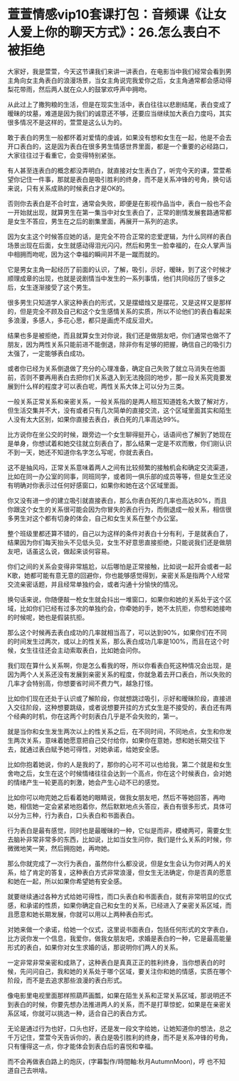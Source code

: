 # 萱萱情感vip10套课打包：音频课《让女人爱上你的聊天方式》：26.怎么表白不被拒绝

大家好，我是萱萱，今天这节课我们来讲一讲表白，在电影当中我们经常会看到男主角向女主角表白的浪漫场景，当女主角说完我爱你之后，女主角通常都会感动得梨花带雨，然后两人就在众人的鼓掌欢呼声中拥吻。

从此过上了撒狗粮的生活，但是在现实生活中，表白往往以悲剧结尾，表白变成了暧昧的坟墓，难道是因为我们的诚意还不够，还要应当继续加大表白力度吗，其实很多情况不是这样的，萱萱是这么认为的。

敢于表白的男生一般都怀着对爱情的虔诚，如果没有想和女生在一起，他是不会去开口表白的，这是因为表白在很多男生情感世界里面，都是一个重要的必经路口，大家往往过于看重它，会变得特别紧张。

有人甚至连表白的概念都没弄明白，就直接对女生表白了，听完今天的课，萱萱希望你记住一件事，那就是表白是吸引胜利的终身，而不是关系冲锋的号角，换句话来说，只有关系成熟的时候表白才是OK的。

否则你去表白是不合时宜，通常会失败，即便是在影视作品当中，表白一般也不会一开始就出现，就算男生在第一集当中对女生表白了，正常的剧情发展套路通常都是女生不答应，男生在之后的剧集里面，再展开一系列的追求。

因为女主这个时候答应她的话，是完全不符合正常的恋爱逻辑，为什么同样的表白场景出现在后面，女生就感动得泪光闪闪，然后和男生一脸幸福的，在众人掌声当中相拥而吻呢，因为这个幸福的瞬间并不是一蹴而就的。

它是男女主角一起经历了前面的认识，了解，吸引，示好，暧昧，到了这个时候才顺理成章的出现，也就是说剧情当中发生的一系列事情，他们共同经历了很多之后，女生逐渐接受了这个男生。

很多男生只知道学人家这种表白的形式，又是摆蜡烛又是摆花，又是这样又是那样的，但是完全不顾及自己和这个女生感情关系的实质，所以不论他们的表白看起来多浪漫，多感人，多花心思，都只是画虎不成反泪犬。

结果也多是被拒绝，而且就算女生对你说，我们还是做朋友吧，你们通常也做不了朋友，因为两性关系只能前进不能倒退，除非你有足够的把握，确信自己的吸引力太强了，一定能够表白成功。

或者你已经为关系倒退做了充分的心理准备，确定自己失败了就立马消失在他面前，否则不要再用表白去把你们关系退入到无法挽回的地步，那一段关系究竟要发展到什么样的程度才可以表白呢，两性关系大体上可以分为三类。

一般关系正常关系和亲密关系，一般关系指的是两人相互知道姓名大致了解对方，但生活交集并不大，没有或者只有几次简单的直接交流，这个区域里面其实和陌生人没有太大区别，如果你直接去表白，表白死的几率高达99%。

比方说你在坐公交的时候，跟旁边一个女生聊得挺开心，话语间也了解到了她现在是单身，你想试着和她交往就立刻表白了，那么结果一定是不欢而散，你们刚认识不到一天，她还不知道你名字怎么写呢，你就去表白。

这不是抽风吗，正常关系意味着两人之间有比较频繁的接触机会和确定交流渠道，比如在同一办公室的同事，同班同学，或者同一俱乐部的成员等等，但是女生还没有明确对你表示过任何好感窗口，如果你和她在这个区域里面。

你又没有进一步的建立吸引就直接表白，那么你表白死的几率也高达80%，而且你跟这个女生的关系很可能会因为你冒失的表白行为，而倒退成一般关系，相信很多男生对这个都有切身的体会，自己和女生关系在整个办公室。

整个班级里都还算不错的，自己以为这样的条件对表白十分有利，于是就表白了，结果因为你们每天抬头不见低头见，女生不好意思直接拒绝，只能说我们还是做朋友吧，话虽这么说，做起来谈何容易。

你们之间的关系会变得非常尴尬，以后哪怕是正常接触，比如说一起开会或者一起K歌，她都可能有意无意的回避你，你也能够感觉得到，亲密关系是指两个人经常交流亲密话题，并且经常单独约会，或者沟通十分愉快的情况。

换句话来说，你随便敲一枪女生就会抖出一堆窗口，如果你和她的关系处于这个区域，比如你们已经有过多次的单独约会，你牵她的手，她不太抗拒，你想和她接吻的时候呢，她也是假装抗拒。

那么这个时候再去表白成功的几率就相当高了，可以达到90%，如果你们在不同的时间发生过两次，或以上的性关系，那么表白成功几率是100%，而且在这个时候，女生往往还会主动索取表白，比如她会问你。

我们现在算什么关系啊，你是怎么看我的呀，所以你看表白死这种情况会出现，是因为两个人关系还没有发展到亲密关系的程度，你就急着去开口表白，所以失败的几率才会特别高，你想要省时间不费力气，越急打怪。

比如你们现在还处于认识或了解阶段，你就想跳过吸引，示好和暧昧阶段，直接进入交往阶段，这种想要跳级，或者说想要开挂的方式女生是不接受的，表白还有两个经典的时机，你在这两个时刻表白几乎是不会失败的，第一。

就是当你和女生发生两次以上的性关系之后，在不同时间，不同地点，女生和你发生两次关系，意味着她愿意把自己交付给你，如果你在意她，想和她长期交往下去，就通过表白赋予她可得性，对她承诺，给她安全感。

比如你抱着她说，你的人是我的了，那你的心可不可以也给我，第二个就是和女生舍吻之后，女生在这个时候情绪往往会达到一个高点，你在这个时候表白，会对她的情绪产生一轮更高的刺激，她会产生心动不已的感觉。

比如你可以吻完她之后看着她的眼睛说，做我女朋友吧，然后不等她回答，再吻她，相信她一定会紧紧地抱着你，然后默默地点头答应，表白有很多形式，具体可以分为三种，行为表白，口头表白和书面表白。

行为表白是最有感觉，同时也是最暧昧的一种，它似是而非，模棱两可，需要女生去脑补非常非常多的东西，比如说，比如当女生问你，我们是什么关系的时候，你微微地笑一笑，然后拥抱她，再吻她。

那么你就完成了一次行为表白，虽然你什么都没说，但是女生会认为你对两人的关系，给了肯定的答复，这种表白方式非常浪漫，但女生无法确定，你是否真的愿意和她在一起，所以如果你希望她有安全感。

就要继续通过各种方式给她可得性，而口头表白和书面表白，就有非常明显的仪式感，和承诺的性质，如果你确定自己和女生的关系，已经进入了亲密关系区域，而且愿意和她长期发展，你就可以用以上两种表白形式。

对她来做一个承诺，给她一个仪式，这里说书面表白，包括任何形式的文字表白，比方说你发一个信息，我爱你，做我女朋友吧，求婚是表白的一种，它是最高能量形式的表白，如果你对女生求婚的话，那说明你们两人的关系。

一定非常非常亲密和成熟了，这种表白是真真正正的胜利终身，当你想表白的时候，先问问自己，我和她的关系处于哪个区域，要关注你和她的情感，实质在哪个阶段，而不是去追求那些浪漫的表白形式。

像电影里电视里面那样照葫芦画瓢，如果在陌生关系和正常关系区域，那说明还不到表白的时候，你要先想办法推进两人的关系，而不是打草惊蛇，如果是在亲密关系区域，你就可以挑选一种，适合自己的表白方式。

无论是通过行为也好，口头也好，还是发一段文字给她，让她知道你的想法，总之千万记住，萱萱今天告诉你的，表白是吸引胜利的终身，而不是关系冲锋的号角，只有懂得这一点，你才能体会到表白后的喜悦和幸福。

而不会再做表白路上的炮灰，(字幕製作/時間軸:秋月AutumnMoon)，哼 也不知道自己去哄啥。